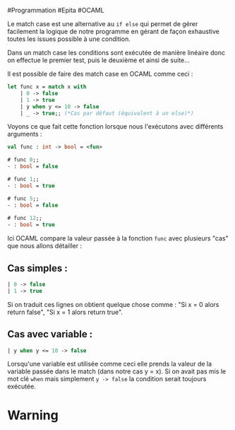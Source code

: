 #Programmation #Epita #OCAML 

Le match case est une alternative au `if else` qui permet de gérer facilement la logique de notre programme en gérant de façon exhaustive toutes les issues possible à une condition.

Dans un match case les conditions sont exécutée de manière linéaire donc on effectue le premier test, puis le deuxième et ainsi de suite...

Il est possible de faire des match case en OCAML comme ceci :

```ocaml
let func x = match x with
	| 0 -> false
	| 1 -> true
	| y when y <= 10 -> false
	| _ -> true;; (*Cas par défaut (équivalent à un else)*)
```

Voyons ce que fait cette fonction lorsque nous l'exécutons avec différents arguments :

```ocaml
val func : int -> bool = <fun>

# func 0;;
- : bool = false

# func 1;;
- : bool = true

# func 5;;
- : bool = false
  
# func 12;;
- : bool = true
```

Ici OCAML compare la valeur passée à la fonction `func` avec plusieurs "cas" que nous allons détailler :

## Cas simples : 

```ocaml
| 0 -> false
| 1 -> true
```

Si on traduit ces lignes on obtient quelque chose comme : "Si x = 0 alors return false", "Si x = 1 alors return true".

## Cas avec variable :

```ocaml
| y when y <= 10 -> false 
```

Lorsqu'une variable est utilisée comme ceci elle prends la valeur de la variable passée dans le match (dans notre cas y = x).
Si on avait pas mis le mot clé `when` mais simplement `y -> false` la condition serait toujours exécutée.
# Warning
